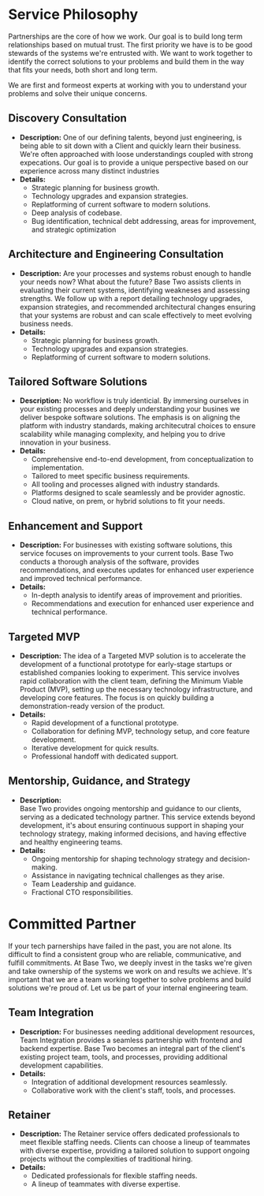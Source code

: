 # Service Philosophy

Partnerships are the core of how we work. Our goal is to build long term relationships based on mutual trust. The first priority we have is to be good stewards of the systems we're entrusted with. We want to work together to identify the correct solutions to your problems and build them in the way that fits your needs, both short and long term.

We are first and formeost experts at working with you to understand your problems and solve their unique concerns.

## Discovery Consultation

- **Description:** One of our defining talents, beyond just engineering, is being able to sit down with a Client and quickly learn their business. We're often approached with loose understandings coupled with strong expecations. Our goal is to provide a unique perspective based on our experience across many distinct industries
- **Details:**
  - Strategic planning for business growth.
  - Technology upgrades and expansion strategies.
  - Replatforming of current software to modern solutions.
  - Deep analysis of codebase.
  - Bug identification, technical debt addressing, areas for improvement, and strategic optimization

## Architecture and Engineering Consultation

- **Description:** Are your processes and systems robust enough to handle your needs now? What about the future? Base Two assists clients in evaluating their current systems, identifying weakneses and assessing strengths. We follow up with a report detailing technology upgrades, expansion strategies, and recommended architectural changes ensuring that your systems are robust and can scale effectively to meet evolving business needs.
- **Details:**
  - Strategic planning for business growth.
  - Technology upgrades and expansion strategies.
  - Replatforming of current software to modern solutions.

## Tailored Software Solutions

- **Description:** No workflow is truly identicial. By immersing ourselves in your existing processes and deeply understanding your busines we deliver bespoke software solutions. The emphasis is on aligning the platform with industry standards, making architecutral choices to ensure scalability while managing complexity, and helping you to drive innovation in your business.
- **Details:**
  - Comprehensive end-to-end development, from conceptualization to implementation.
  - Tailored to meet specific business requirements.
  - All tooling and processes aligned with industry standards.
  - Platforms designed to scale seamlessly and be provider agnostic.
  - Cloud native, on prem, or hybrid solutions to fit your needs.

## Enhancement and Support

- **Description:** For businesses with existing software solutions, this service focuses on improvements to your current tools. Base Two conducts a thorough analysis of the software, provides recommendations, and executes updates for enhanced user experience and improved technical performance.
- **Details:**
  - In-depth analysis to identify areas of improvement and priorities.
  - Recommendations and execution for enhanced user experience and technical performance.

## Targeted MVP

- **Description:** The idea of a Targeted MVP solution is to accelerate the development of a functional prototype for early-stage startups or established companies looking to experiment. This service involves rapid collaboration with the client team, defining the Minimum Viable Product (MVP), setting up the necessary technology infrastructure, and developing core features. The focus is on quickly building a demonstration-ready version of the product.
- **Details:**
  - Rapid development of a functional prototype.
  - Collaboration for defining MVP, technology setup, and core feature development.
  - Iterative development for quick results.
  - Professional handoff with dedicated support.

## Mentorship, Guidance, and Strategy

- **Description:**  
  Base Two provides ongoing mentorship and guidance to our clients, serving as a dedicated technology partner. This service extends beyond development, it's about ensuring continuous support in shaping your technology strategy, making informed decisions, and having effective and healthy engineering teams.
- **Details:**
  - Ongoing mentorship for shaping technology strategy and decision-making.
  - Assistance in navigating technical challenges as they arise.
  - Team Leadership and guidance.
  - Fractional CTO responsibilities.

# Committed Partner

If your tech parnerships have failed in the past, you are not alone. Its difficult to find a consistent group who are reliable, communicative, and fulfill commitments. At Base Two, we deeply invest in the tasks we're given and take ownership of the systems we work on and results we achieve. It's important that we are a team working together to solve problems and build solutions we're proud of. Let us be part of your internal engineering team.

## Team Integration

- **Description:** For businesses needing additional development resources, Team Integration provides a seamless partnership with frontend and backend expertise. Base Two becomes an integral part of the client's existing project team, tools, and processes, providing additional development capabilities.
- **Details:**
  - Integration of additional development resources seamlessly.
  - Collaborative work with the client's staff, tools, and processes.

## Retainer

- **Description:** The Retainer service offers dedicated professionals to meet flexible staffing needs. Clients can choose a lineup of teammates with diverse expertise, providing a tailored solution to support ongoing projects without the complexities of traditional hiring.
- **Details:**
  - Dedicated professionals for flexible staffing needs.
  - A lineup of teammates with diverse expertise.
